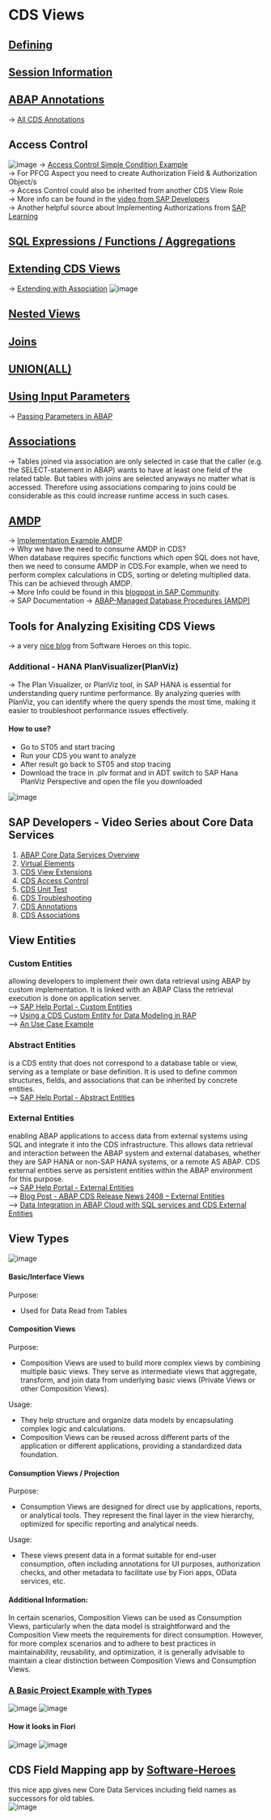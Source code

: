 # CDS Views

## [Defining](https://github.com/alikapllan/cds_views/blob/main/src/zahk_cds_entity01.ddls.asddls#L1-L16)


## [Session Information](https://github.com/alikapllan/cds_views/blob/main/src/zahk_cds03.ddls.asddls#L25-L26)


## [ABAP Annotations](https://github.com/alikapllan/cds_views/blob/main/src/zahk_cds_entity02.ddls.asddls#L1-L26)
-> [All CDS Annotations](https://help.sap.com/doc/abapdocu_750_index_htm/7.50/en-US/abencds_annotations_sap.htm)
## Access Control 
![image](https://github.com/alikapllan/cds_views/assets/46874082/f63769c5-a07e-4ed9-aca3-450bd67583cf)
-> [Access Control Simple Condition Example](https://github.com/alikapllan/cds_views/blob/main/src/zahk_cds_entity02.dcls.asdcls#L1-L11)  
-> For PFCG Aspect you need to create Authorization Field & Authorization Object/s  
-> Access Control could also be inherited from another CDS View Role  
-> More info can be found in the [video from SAP Developers](https://www.youtube.com/watch?v=uxgs4FigmuQ&ab_channel=SAPDevelopers)  
-> Another helpful source about Implementing Authorizations from [SAP Learning](https://learning.sap.com/courses/building-apps-with-the-abap-restful-application-programming-model/implementing-basic-authorizations_LE_24a91f5d-e1e6-42f0-90aa-785e889d06bb)

## [SQL Expressions / Functions / Aggregations](https://github.com/alikapllan/cds_views/blob/main/src/zahk_cds_entity03.ddls.asddls#L13-L61)

## [Extending CDS Views](https://github.com/alikapllan/cds_views/blob/main/src/zahk_cds_entity02_extend.ddls.asddls#L1-L6)  
-> [Extending with Association](https://github.com/alikapllan/cds_views/blob/main/src/zahk_cds_entity02_extend_assoc.ddls.asddls#L1-L6)
![image](https://github.com/alikapllan/cds_views/assets/46874082/2059ffec-b0dd-4fb0-9f27-34f06c4691c4)

## [Nested Views](https://github.com/alikapllan/cds_views/blob/main/src/zahk_cds_entity02_nested.ddls.asddls#L4-L20)

## [Joins](https://github.com/alikapllan/cds_views/blob/main/src/zahk_cds_entity02_join.ddls.asddls#L4-L19)

## [UNION(ALL)](https://github.com/alikapllan/cds_views/blob/main/src/zahk_cds_entity02_union.ddls.asddls#L10-L37)

## [Using Input Parameters](https://github.com/alikapllan/cds_views/blob/main/src/zahk_cds_entity02_input_param.ddls.asddls#L10-L25)
-> [Passing Parameters in ABAP](https://github.com/alikapllan/cds_views/blob/main/src/zcl_cds_entity_test.clas.abap#L29-L33)

## [Associations](https://github.com/alikapllan/cds_views/blob/main/src/zahk_cds_entity02_association.ddls.asddls#L10-L44)
-> Tables joined via association are only selected in case that the caller (e.g. the SELECT-statement in ABAP) wants to have at least one field of the related table. But tables with joins are selected anyways no matter what is accessed.
Therefore using associations comparing to joins could be considerable as this could increase runtime access in such cases.

## [AMDP](https://github.com/alikapllan/cds_views/blob/main/src/zahk_amdp/zahk_cds_amdp_03.ddls.asddls#L1-L12)
-> [Implementation Example AMDP](https://github.com/alikapllan/cds_views/blob/main/src/zahk_amdp/zcl_demo_amdp_03_cds.clas.abap#L1-L40)  
-> Why we have the need to consume AMDP in CDS?  
When database requires specific functions which open SQL does not have, then we need to consume AMDP in CDS.For example, when we need to perform complex calculations in CDS, sorting or deleting multiplied data. This can be achieved through AMDP.  
-> More Info could be found in this [blogpost in SAP Community](https://community.sap.com/t5/application-development-blog-posts/using-amdp-in-cds-and-some-useful-functions/ba-p/13575039).  
-> SAP Documentation -> [ABAP-Managed Database Procedures (AMDP)](https://help.sap.com/docs/SAP_NETWEAVER_740/6811c09434084fd1bc4f40e66913ce11/3e7ce62892d243eca44499d3f5a54bff.html?locale=en-US)

## Tools for Analyzing Exisiting CDS Views
-> a very [nice blog](https://software-heroes.com/en/blog/abap-tools-work-with-eclipse-cds-analysis) from Software Heroes on this topic.  
### Additional - HANA PlanVisualizer(PlanViz)
-> The Plan Visualizer, or PlanViz tool, in SAP HANA is essential for understanding query runtime performance. By analyzing queries with PlanViz, you can identify where the query spends the most time, making it easier to troubleshoot performance issues effectively.  
#### How to use? 
* Go to ST05 and start tracing  
* Run your CDS you want to analyze  
* After result go back to ST05 and stop tracing  
* Download the trace in .plv format and in ADT switch to SAP Hana PlanViz Perspective and open the file you downloaded

  
![image](https://github.com/alikapllan/cds_views/assets/46874082/99b74e6b-e6e1-4f7d-8b35-0a111bf6cc28)

## SAP Developers - Video Series about Core Data Services
1. [ABAP Core Data Services Overview](https://www.youtube.com/watch?v=lvorIY4Xyio)
2. [Virtual Elements](https://www.youtube.com/watch?v=TqD-H03znVo)
3. [CDS View Extensions](https://www.youtube.com/watch?v=IPEotH-6ekI)
4. [CDS Access Control](https://www.youtube.com/watch?v=uxgs4FigmuQ&t=1s)
5. [CDS Unit Test](https://www.youtube.com/watch?v=ezQ0vbhV8QY&t=3s)
6. [CDS Troubleshooting](https://www.youtube.com/watch?v=q7Yhj6BnWJo)
7. [CDS Annotations](https://www.youtube.com/watch?v=GXFHjq5L8M8)
8. [CDS Associations](https://www.youtube.com/watch?v=fhmx51FIysE)

## View Entities
### Custom Entities 
allowing developers to implement their own data retrieval using ABAP by custom implementation. It is linked with an ABAP Class the retrieval execution is done on application server.  
--> [SAP Help Portal - Custom Entities](https://help.sap.com/docs/abap-cloud/abap-data-models/cds-custom-entities)  
--> [Using a CDS Custom Entity for Data Modeling in RAP](https://help.sap.com/docs/abap-cloud/abap-rap/using-cds-custom-entity-for-data-modeling?locale=en-US)  
--> [An Use Case Example](https://sapcodes.com/2022/02/12/cds-custom-entity/)  
### Abstract Entities 
is a CDS entity that does not correspond to a database table or view, serving as a template or base definition. It is used to define common structures, fields, and associations that can be inherited by concrete entities.  
--> [SAP Help Portal - Abstract Entities](https://help.sap.com/docs/abap-cloud/abap-data-models/cds-abstract-entities)  
### External Entities 
enabling ABAP applications to access data from external systems using SQL and integrate it into the CDS infrastructure. This allows data retrieval and interaction between the ABAP system and external databases, whether they are SAP HANA or non-SAP HANA systems, or a remote AS ABAP. CDS external entities serve as persistent entities within the ABAP environment for this purpose.  
--> [SAP Help Portal - External Entities](https://help.sap.com/docs/abap-cloud/abap-data-models/cds-external-entities)  
--> [Blog Post - ABAP CDS Release News 2408 – External Entities](https://help.sap.com/docs/abap-cloud/abap-data-models/cds-external-entities)  
--> [Data Integration in ABAP Cloud with SQL services and CDS External Entities](https://www.youtube.com/watch?v=pu_aa-P3d2o)   

## View Types 
![image](https://github.com/alikapllan/cds_views/assets/46874082/3b37b4a2-a1ec-45ea-a084-8ae4c7483931) 
#### Basic/Interface Views
Purpose: 
* Used for Data Read from Tables
  
#### Composition Views
Purpose: 
* Composition Views are used to build more complex views by combining multiple basic views. They serve as intermediate views that aggregate, transform, and join data from underlying basic views (Private Views or other Composition Views).

Usage:
* They help structure and organize data models by encapsulating complex logic and calculations.
* Composition Views can be reused across different parts of the application or different applications, providing a standardized data foundation.  
  
#### Consumption Views / Projection
Purpose:
* Consumption Views are designed for direct use by applications, reports, or analytical tools. They represent the final layer in the view hierarchy, optimized for specific reporting and analytical needs.

Usage:
* These views present data in a format suitable for end-user consumption, often including annotations for UI purposes, authorization checks, and other metadata to facilitate use by Fiori apps, OData services, etc.
  
#### Additional Information:
In certain scenarios, Composition Views can be used as Consumption Views, particularly when the data model is straightforward and the Composition View meets the requirements for direct consumption. However, for more complex scenarios and to adhere to best practices in maintainability, reusability, and optimization, it is generally advisable to maintain a clear distinction between Composition Views and Consumption Views.

### [A Basic Project Example with Types](https://github.com/alikapllan/abap_rap/tree/main/src/zahk_rap_managed/zahk_rap_managed_01) 
![image](https://github.com/user-attachments/assets/8261c47c-77f8-40ac-ac02-a082954ef47c)
![image](https://github.com/user-attachments/assets/486ace4e-a63b-4267-b8d9-a2f379573319)


#### How it looks in Fiori 
![image](https://github.com/user-attachments/assets/5bd34623-efa3-4a7e-a142-abde89b3cfa5)
![image](https://github.com/user-attachments/assets/7c95b622-ca8f-45f6-8541-73f8d70cc4ad)

## CDS Field Mapping app by [Software-Heroes](https://software-heroes.com/en/abap-cds-field-mapping)
this nice app gives new Core Data Services including field names as successors for old tables.  
![image](https://github.com/user-attachments/assets/7ef6047e-ffe0-4cba-a15d-f19a0b91ddd6)
